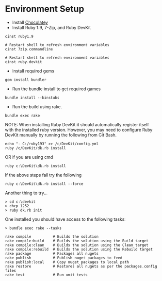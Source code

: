 # Environment Setup

* Install [Chocolatey](http://chocolatey.org/)
* Install Ruby 1.9, 7-Zip, and Ruby DevKit

```
cinst ruby1.9

# Restart shell to refresh environment variables
cinst 7zip.commandline

# Restart shell to refresh environment variables
cinst ruby.devkit
```

* Install required gems

```
gem install bundler 
```

* Run the bundle install to get required games

```
bundle install --binstubs
```

* Run the build using rake.

```
bundle exec rake
```

NOTE:
When installing Ruby DevKit it should automatically register itself with the
installed ruby version.  However, you may need to configure Ruby DevKit manually
by running the following from Git Bash.

```
echo "- C:/ruby193" >> /c/DevKit/config.yml
ruby /c/DevKit/dk.rb install   
```

OR if you are using cmd

```
ruby c:\DevKit\dk.rb install
```

If the above steps fail try the following 

```
ruby c:\DevKit\dk.rb install --force
```

Another thing to try...

```
> cd c:\devkit
> chcp 1252
> ruby dk.rb init
```

One installed you should have access to the following tasks:

```
> bundle exec rake --tasks

rake compile          # Builds the solution
rake compile:build    # Builds the solution using the Build target
rake compile:clean    # Builds the solution using the Clean target
rake compile:rebuild  # Builds the solution using the Rebuild target
rake package          # Packages all nugets
rake publish          # Publish nuget packages to feed
rake publish:local    # Copy nuget packages to local path
rake restore          # Restores all nugets as per the packages.config files
rake test             # Run unit tests
```